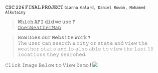 **𝙲𝚂𝙲 𝟸𝟸𝟼 𝙵𝙸𝙽𝙰𝙻 𝙿𝚁𝙾𝙹𝙴𝙲𝚃**
`𝙶𝚒𝚊𝚗𝚗𝚊 𝙶𝚊𝚕𝚊𝚛𝚍, 𝙳𝚊𝚗𝚒𝚎𝚕 𝚁𝚘𝚠𝚊𝚗, 𝙼𝚘𝚑𝚊𝚖𝚎𝚍 𝙰𝚕𝚔𝚞𝚝𝚊𝚒𝚗𝚢`

> **𝚆𝚑𝚒𝚌𝚑 𝙰𝙿𝙸 𝚍𝚒𝚍 𝚠𝚎 𝚞𝚜𝚎 ?**  
> [𝙾𝚙𝚎𝚗𝚆𝚎𝚊𝚝𝚑𝚎𝚛𝙼𝚊𝚙](https://openweathermap.org/api)

> **𝙷𝚘𝚠 𝙳𝚘𝚎𝚜 𝚘𝚞𝚛 𝚆𝚎𝚋𝚜𝚒𝚝𝚎 𝚆𝚘𝚛𝚔 ?**  
> 𝚃𝚑𝚎 𝚞𝚜𝚎𝚛 𝚌𝚊𝚗 𝚜𝚎𝚊𝚛𝚌𝚑 𝚊 𝚌𝚒𝚝𝚢 𝚘𝚛 𝚜𝚝𝚊𝚝𝚎 𝚊𝚗𝚍 𝚟𝚒𝚎𝚠 𝚝𝚑𝚎 𝚠𝚎𝚊𝚝𝚑𝚎𝚛 𝚜𝚝𝚊𝚝𝚜 𝚊𝚗𝚍 𝚒𝚜 𝚊𝚕𝚜𝚘 𝚊𝚋𝚕𝚎 𝚝𝚘 𝚟𝚒𝚎𝚠 𝚝𝚑𝚎 𝚕𝚊𝚜𝚝 𝟷𝟶 𝚕𝚘𝚌𝚊𝚝𝚒𝚘𝚗𝚜 𝚝𝚑𝚎𝚢 𝚜𝚎𝚊𝚛𝚌𝚑𝚎𝚍.

𝙲𝚕𝚒𝚌𝚔 𝙸𝚖𝚊𝚐𝚎 𝙱𝚎𝚕𝚘𝚠 𝚝𝚘 𝚅𝚒𝚎𝚠 𝙳𝚎𝚖𝚘 !
[<img src = "https://i.ibb.co/rtcXw7F/Screen-Shot-2022-05-14-at-9-11-43-AM.png">](https://youtu.be/Sbz5c13zGkQ)
